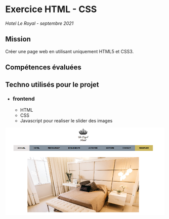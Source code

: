 # Exercice HTML - CSS 
_Hotel Le Royal - septembre 2021_

## Mission 
Créer une page web en utilisant uniquement HTML5 et CSS3.

## Compétences évaluées  

## Techno utilisés pour le projet  

* ### frontend
  * HTML
  * CSS
  * Javascript pour realiser le slider des images


![Photo de la page d'acceuil du TP](ScreenProjet.png)